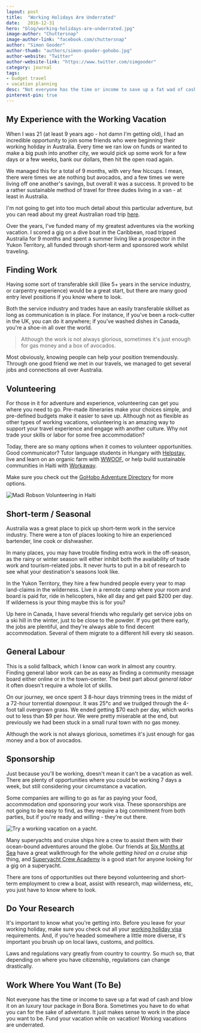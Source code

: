 ```yaml
---
layout: post
title:  "Working Holidays Are Underrated"
date:   2016-12-31
hero: "blog/working-holidays-are-underrated.jpg"
image-author: "Chuttersnap"
image-author-link: "facebook.com/chuttersnap"
author: "Simon Gooder"
author-thumb: "authors/simon-gooder-gohobo.jpg"
author-website: "Twitter"
author-website-link: "https://www.twitter.com/simgooder"
category: journal
tags: 
- budget travel
- vacation planning
desc: "Not everyone has the time or income to save up a fat wad of cash and blow it on an luxury tour package in Bora Bora. Sometimes you have to do what you can for the sake of adventure." 
pinterest-pin: true
---
```


## My Experience with the Working Vacation

When I was 21 (at least 9 years ago - hot damn I'm getting old), I had an incredible opportunity to join some friends who were beginning their working holiday in Australia. Every time we ran low on funds or wanted to make a big push into another city, we would pick up some work for a few days or a few weeks, bank our dollars, then hit the open road again.

We managed this for a total of 9 months, with very few hiccups. I mean, there were times we ate nothing but avocados, and a few times we were living off one another's savings, but overall it was a success. It proved to be a rather sustainable method of travel for three dudes living in a van - at least in Australia. 

I'm not going to get into too much detail about this particular adventure, but you can read about my great Australian road trip [here](https://nomadsounds.org/2016/09/12/my-great-australian-roadtrip/). 

Over the years, I've funded many of my greatest adventures via the working vacation. I scored a gig on a dive boat in the Caribbean, road tripped Australia for 9 months and spent a summer living like a prospector in the Yukon Territory, all funded through short-term and sponsored work whilst traveling. 


## Finding Work 

Having some sort of transferable skill (like 5+ years in the service industry, or carpentry experience) would be a great start, but there are many good entry level positions if you know where to look.

Both the service industry and trades have an easily transferable skillset as long as communication is in place. For instance, if you've been a rock-cutter in the UK, you can do it anywhere; if you've washed dishes in Canada, you're a shoe-in all over the world.

> Although the work is not always glorious, sometimes it's just enough for gas money and a box of avocados. 

Most obviously, knowing people can help your position tremendously. Through one good friend we met in our travels, we managed to get several jobs and connections all over Australia. 


## Volunteering

For those in it for adventure and experience, volunteering can get you where you need to go. Pre-made itineraries make your choices simple, and pre-defined budgets make it easier to save up. Although not as flexible as other types of working vacations, volunteering is an amazing way to support your travel experience and engage with another culture. Why not trade your skills or labor for some free accommodation? 

Today, there are so many options when it comes to volunteer opportunities. Good communicator? Tutor language students in Hungary with [Helpstay](https://helpstay.com/?utm_source=gohobo&utm_medium=wander_journal&utm_campaign=gohobo "Helpstay.com"), live and learn on an organic farm with [WWOOF](http://wwoof.net/?utm_source=gohobo&utm_medium=wanderjournal&utm_campaign=gohobo "WWOOF.net"), or help build sustainable communities in Haiti with [Workaway](https://www.workaway.info/?utm_source=gohobo&utm_medium=wander_journal&utm_campaign=gohobo "Workaway.info").

Make sure you check out the [GoHobo Adventure Directory](https://gohobo.co/adventure-directory/) for more options.

![Madi Robson Volunteering in Haiti](/assets/img/blog/working-holidays-are-underrated-volunteer-work@2x.jpg "Madi Robson Volunteering in Haiti")

## Short-term / Seasonal

Australia was a great place to pick up short-term work in the service industry. There were a ton of places looking to hire an experienced bartender, line cook or dishwasher. 

In many places, you may have trouble finding extra work in the off-season, as the rainy or winter season will either inhibit both the availability of trade work and tourism-related jobs. It never hurts to put in a bit of research to see what your destination's seasons look like. 

In the Yukon Territory, they hire a few hundred people every year to map land-claims in the wilderness. Live in a remote camp where your room and board is paid for, ride in helicopters, hike all day and get paid $200 per day. If wilderness is your thing maybe this is for you?

Up here in Canada, I have several friends who regularly get service jobs on a ski hill in the winter, just to be close to the powder. If you get there early, the jobs are plentiful, and they're always able to find decent accommodation. Several of them migrate to a different hill every ski season. 


## General Labour

This is a solid fallback, which I know can work in almost any country. Finding general labor work can be as easy as finding a community message board either online or in the town-center. The best part about *general labor* it often doesn't require a whole lot of skills.

On our journey, we once spent 3 8-hour days trimming trees in the midst of a 72-hour torrential downpour. It was 25°c and we trudged through the 4-foot tall overgrown grass. We ended getting $70 each per day, which works out to less than $9 per hour. We were pretty miserable at the end, but previously we had been stuck in a small rural town with no gas money. 

Although the work is not always glorious, sometimes it's just enough for gas money and a box of avocados. 


## Sponsorship

Just because you'll be working, doesn't mean it can't be a vacation as well. There are plenty of opportunities where you could be working 7 days a week, but still considering your circumstance a vacation. 

Some companies are willing to go as far as paying your food, accommodation *and* sponsoring your work visa. These sponsorships are not going to be easy to find, as they require a big commitment from both parties, but if you're ready and willing - they're out there.

![Try a working vacation on a yacht.](/assets/img/blog/working-holidays-are-underrated-yacht-jobs.jpg "Try a working vacation on a yacht.")

Many superyachts and cruise ships hire a crew to assist them with their ocean-bound adventures around the globe. Our friends at [Six Months at Sea](http://www.sixmonthsatsea.com/how-do-i-even/) have a great walkthrough for the whole *getting hired on a cruise ship* thing, and [Superyacht Crew Academy](https://www.superyacht-crew-academy.com/superyacht-crew-jobs.html) is a good start for anyone looking for a gig on a superyacht.    

There are tons of opportunities out there beyond volunteering and short-term employment to crew a boat, assist with research, map wilderness, etc, you just have to know where to look. 


## Do Your Research

It's important to know what you're getting into. Before you leave for your working holiday, make sure you check out all your [working holiday visa](https://en.wikipedia.org/wiki/Working_holiday_visa) requirements. And, if you're headed somewhere a little more diverse, it's important you brush up on local laws, customs, and politics. 

Laws and regulations vary greatly from country to country. So much so, that depending on where you have citizenship, regulations can change drastically. 


## Work Where You Want (To Be)

Not everyone has the time or income to save up a fat wad of cash and blow it on an luxury tour package in Bora Bora. Sometimes you have to do what you can for the sake of adventure. It just makes sense to work in the place you want to be. Fund your vacation while on vacation! Working vacations are underrated.   